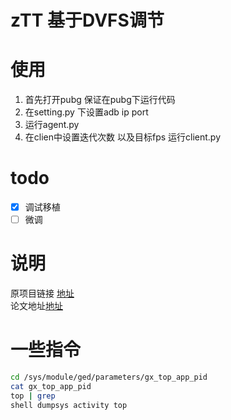 # zTT 基于DVFS调节
# 使用
1. 首先打开pubg 保证在pubg下运行代码
2. 在setting.py 下设置adb ip port
3. 运行agent.py
4. 在clien中设置迭代次数 以及目标fps 运行client.py 
# todo
- [x] 调试移植
- [ ] 微调
  
# 说明
原项目链接 [地址](https://github.com/ztt-21/zTT)  
论文地址[地址](https://dl.acm.org/doi/10.1145/3458864.3468161)

# 一些指令
```bash
cd /sys/module/ged/parameters/gx_top_app_pid
cat gx_top_app_pid
top | grep 
shell dumpsys activity top
```